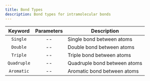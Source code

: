 ```yaml
---
title: Bond Types
description: Bond types for intramolecular bonds
---
```


|Keyword|Parameters|Description|
|:---:|:--------:|-----------|
|`Single`|--|Single bond between atoms|
|`Double`|--|Double bond between atoms|
|`Triple`|--|Triple bond between atoms|
|`Quadruple`|--|Quadruple bond between atoms|
|`Aromatic`|--|Aromatic bond between atoms|

